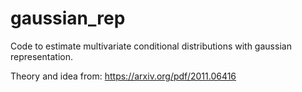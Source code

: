 # gaussian_rep
Code to estimate multivariate conditional distributions with gaussian representation.

Theory and idea from:
https://arxiv.org/pdf/2011.06416


